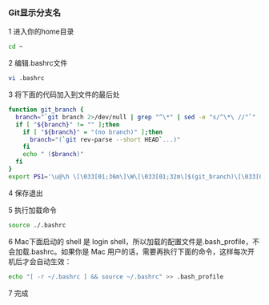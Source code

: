 ### Git显示分支名
1 进入你的home目录

```bash
cd ~
```

2 编辑.bashrc文件

```bash
vi .bashrc
```

3 将下面的代码加入到文件的最后处

```bash
function git_branch { 
  branch="`git branch 2>/dev/null | grep "^\*" | sed -e "s/^\*\ //"`" 
  if [ "${branch}" != "" ];then 
    if [ "${branch}" = "(no branch)" ];then 
      branch="(`git rev-parse --short HEAD`...)" 
    fi 
    echo " ($branch)"
  fi
}
export PS1='\u@\h \[\033[01;36m\]\W\[\033[01;32m\]$(git_branch)\[\033[00m\] \$ '
```

4 保存退出

5 执行加载命令

```bash
source ./.bashrc
```
6 Mac下面启动的 shell 是 login shell，所以加载的配置文件是.bash_profile，不会加载.bashrc。如果你是 Mac 用户的话，需要再执行下面的命令，这样每次开机后才会自动生效：
```bash
echo "[ -r ~/.bashrc ] && source ~/.bashrc" >> .bash_profile
```
7 完成

